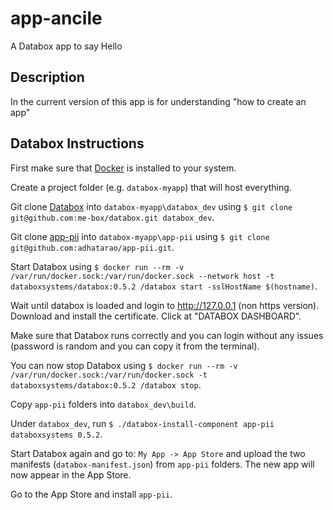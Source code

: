 # app-ancile

A Databox app to say Hello


## Description

In the current version of this app is for understanding "how to create an app"

## Databox Instructions

First make sure that [Docker](https://www.docker.com) is installed to your system.

Create a project folder (e.g. `databox-myapp`) that will host everything.

Git clone [Databox](https://github.com/me-box/databox) into `databox-myapp\databox_dev` using `$ git clone git@github.com:me-box/databox.git databox_dev`.

Git clone [app-pii](https://github.com/adhatarao/app-pii) into `databox-myapp\app-pii` using `$ git clone git@github.com:adhatarao/app-pii.git`.

Start Databox using `$ docker run --rm -v /var/run/docker.sock:/var/run/docker.sock --network host -t databoxsystems/databox:0.5.2 /databox start -sslHostName $(hostname)`.

Wait until databox is loaded and login to http://127.0.0.1 (non https version). Download and install the certificate. Click at "DATABOX DASHBOARD".

Make sure that Databox runs correctly and you can login without any issues (password is random and you can copy it from the terminal).

You can now stop Databox using `$ docker run --rm -v /var/run/docker.sock:/var/run/docker.sock -t databoxsystems/databox:0.5.2 /databox stop`.

Copy `app-pii` folders into `databox_dev\build`.

Under `databox_dev`, run `$ ./databox-install-component app-pii databoxsystems 0.5.2`.

Start Databox again and go to: `My App -> App Store` and upload the two manifests (`databox-manifest.json`) from `app-pii` folders. The new app will now appear in the App Store.

Go to the App Store and install `app-pii`.

